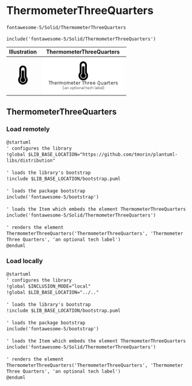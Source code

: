 # ThermometerThreeQuarters


```text
fontawesome-5/Solid/ThermometerThreeQuarters
```

```text
include('fontawesome-5/Solid/ThermometerThreeQuarters')
```



| Illustration | ThermometerThreeQuarters |
| :---: | :---: |
| ![illustration for Illustration](../../fontawesome-5/Solid/ThermometerThreeQuarters.png) | ![illustration for ThermometerThreeQuarters](../../fontawesome-5/Solid/ThermometerThreeQuarters.Local.png) |




## ThermometerThreeQuarters

### Load remotely
```plantuml
@startuml
' configures the library
!global $LIB_BASE_LOCATION="https://github.com/tmorin/plantuml-libs/distribution"

' loads the library's bootstrap
!include $LIB_BASE_LOCATION/bootstrap.puml

' loads the package bootstrap
include('fontawesome-5/bootstrap')

' loads the Item which embeds the element ThermometerThreeQuarters
include('fontawesome-5/Solid/ThermometerThreeQuarters')

' renders the element
ThermometerThreeQuarters('ThermometerThreeQuarters', 'Thermometer Three Quarters', 'an optional tech label')
@enduml
```

### Load locally
```plantuml
@startuml
' configures the library
!global $INCLUSION_MODE="local"
!global $LIB_BASE_LOCATION="../.."

' loads the library's bootstrap
!include $LIB_BASE_LOCATION/bootstrap.puml

' loads the package bootstrap
include('fontawesome-5/bootstrap')

' loads the Item which embeds the element ThermometerThreeQuarters
include('fontawesome-5/Solid/ThermometerThreeQuarters')

' renders the element
ThermometerThreeQuarters('ThermometerThreeQuarters', 'Thermometer Three Quarters', 'an optional tech label')
@enduml
```

